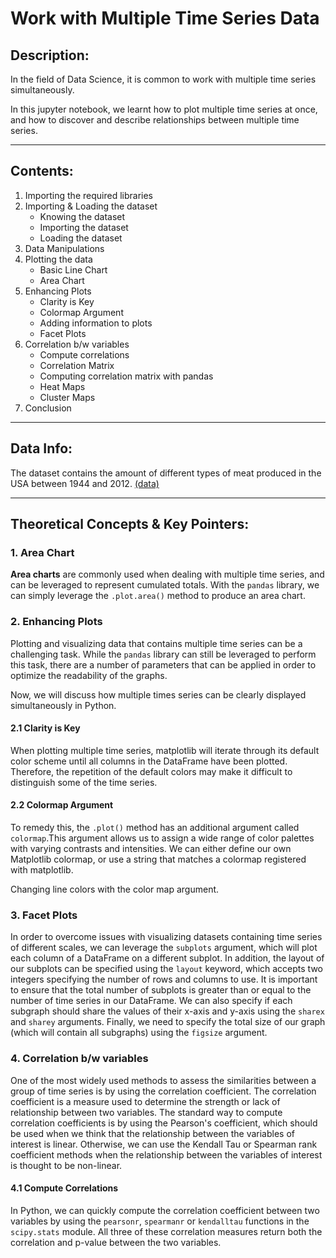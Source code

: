 # Work with Multiple Time Series Data

## Description:

In the field of Data Science, it is common to work with multiple time series simultaneously.

In this jupyter notebook, we learnt how to plot multiple time series at once, and how to discover and describe relationships between multiple time series.

---
## Contents:
1. Importing the required libraries
2. Importing & Loading the dataset
    - Knowing the dataset
    - Importing the dataset
    - Loading the dataset
3. Data Manipulations
4. Plotting the data
    - Basic Line Chart
    - Area Chart
5. Enhancing Plots
    - Clarity is Key
    - Colormap Argument
    - Adding information to plots
    - Facet Plots
6. Correlation b/w variables
    - Compute correlations
    - Correlation Matrix
    - Computing correlation matrix with pandas
    - Heat Maps
    - Cluster Maps
7. Conclusion

---
## Data Info:
The dataset contains the amount of different types of meat produced in the USA between 1944 and 2012. [(data)](https://github.com/Ravjot03/Visualizing-Time-Series-Data-in-Python/blob/main/Chapter-4/ch4_meat.csv)

---
## Theoretical Concepts & Key Pointers:

### 1. Area Chart
**Area charts** are commonly used when dealing with multiple time series, and can be leveraged to represent cumulated totals. With the `pandas` library, we can simply leverage the `.plot.area()` method to produce an area chart.

### 2. Enhancing Plots
Plotting and visualizing data that contains multiple time series can be a challenging task. While the `pandas` library can still be leveraged to perform this task, there are a number of parameters that can be applied in order to optimize the readability of the graphs.

Now, we will discuss how multiple times series can be clearly displayed simultaneously in Python.

#### 2.1 Clarity is Key
When plotting multiple time series, matplotlib will iterate through its default color scheme until all columns in the DataFrame have been plotted. Therefore, the repetition of the default colors may make it difficult to distinguish some of the time series.

#### 2.2 Colormap Argument
To remedy this, the `.plot()` method has an additional argument called `colormap`.This argument allows us to assign a wide range of color palettes with varying contrasts and intensities. We can either define our own Matplotlib colormap, or use a string that matches a colormap registered with matplotlib.

Changing line colors with the color map argument.

### 3. Facet Plots
In order to overcome issues with visualizing datasets containing time series of different scales, we can leverage the `subplots` argument, which will plot each column of a DataFrame on a different subplot. In addition, the layout of our subplots can be specified using the `layout` keyword, which accepts two integers specifying the number of rows and columns to use. It is important to ensure that the total number of subplots is greater than or equal to the number of time series in our DataFrame. We can also specify if each subgraph should share the values of their x-axis and y-axis using the `sharex` and `sharey` arguments. Finally, we need to specify the total size of our graph (which will contain all subgraphs) using the `figsize` argument.

### 4. Correlation b/w variables
One of the most widely used methods to assess the similarities between a group of time series is by using the correlation coefficient. The correlation coefficient is a measure used to determine the strength or lack of relationship between two variables. The standard way to compute correlation coefficients is by using the Pearson's coefficient, which should be used when we think that the relationship between the variables of interest is linear. Otherwise, we can use the Kendall Tau or Spearman rank coefficient methods when the relationship between the variables of interest is thought to be non-linear.

#### 4.1 Compute Correlations
In Python, we can quickly compute the correlation coefficient between two variables by using the `pearsonr`, `spearmanr` or `kendalltau` functions in the `scipy.stats` module. All three of these correlation measures return both the correlation and p-value between the two variables.
